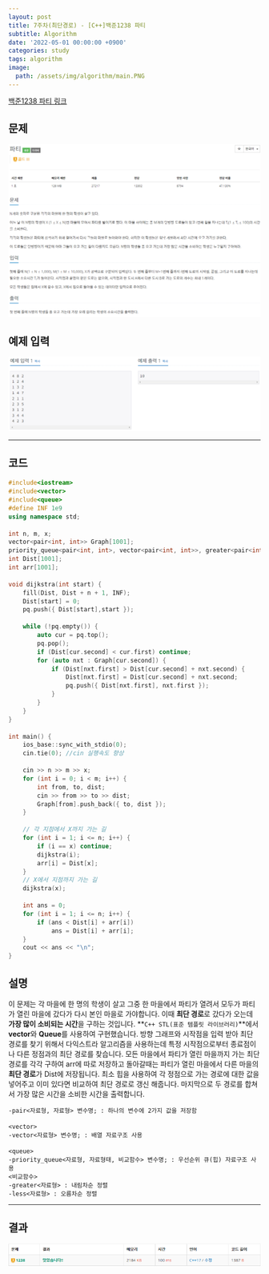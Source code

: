 ```yaml
---
layout: post
title: 7주차(최단경로) - [C++]백준1238 파티
subtitle: Algorithm
date: '2022-05-01 00:00:00 +0900'
categories: study
tags: algorithm
image:
  path: /assets/img/algorithm/main.PNG
---
```


[백준1238 파티 링크](https://www.acmicpc.net/problem/1238)

<!--more-->

## 문제
![문제](/assets/img/algorithm/7주차/문제-파티.PNG)

## 예제 입력
![예제](/assets/img/algorithm/7주차/예제-파티.PNG)

---

## 코드
```cpp
#include<iostream>
#include<vector>
#include<queue>
#define INF 1e9
using namespace std;

int n, m, x;
vector<pair<int, int>> Graph[1001];
priority_queue<pair<int, int>, vector<pair<int, int>>, greater<pair<int, int>>> pq;
int Dist[1001];
int arr[1001];

void dijkstra(int start) {
    fill(Dist, Dist + n + 1, INF);
    Dist[start] = 0;
    pq.push({ Dist[start],start });

    while (!pq.empty()) {
        auto cur = pq.top();
        pq.pop();
        if (Dist[cur.second] < cur.first) continue;
        for (auto nxt : Graph[cur.second]) {
            if (Dist[nxt.first] > Dist[cur.second] + nxt.second) {
                Dist[nxt.first] = Dist[cur.second] + nxt.second;
                pq.push({ Dist[nxt.first], nxt.first });
            }
        }
    }
}

int main() {
    ios_base::sync_with_stdio(0);
    cin.tie(0); //cin 실행속도 향상

    cin >> n >> m >> x;
    for (int i = 0; i < m; i++) {
        int from, to, dist;
        cin >> from >> to >> dist;
        Graph[from].push_back({ to, dist });
    }

    // 각 지점에서 X까지 가는 길 
    for (int i = 1; i <= n; i++) {
        if (i == x) continue;
        dijkstra(i);
        arr[i] = Dist[x];
    }
    // X에서 지점까지 가는 길
    dijkstra(x);

    int ans = 0;
    for (int i = 1; i <= n; i++) {
        if (ans < Dist[i] + arr[i])
            ans = Dist[i] + arr[i];
    }
    cout << ans << "\n";
}
```
## 설명
 이 문제는 각 마을에 한 명의 학생이 살고 그중 한 마을에서 파티가 열려서 모두가 파티가 열린 마을에 갔다가 다시 본인 마을로 가야합니다. 이때 **최단 경로**로 갔다가 오는데 **가장 많이 소비되는 시간**을 구하는 것입니다.
 **`C++ STL(표준 템플릿 라이브러리)`**에서 **vector**와 **Queue**를 사용하여 구현했습니다.
 방향 그래프와 시작점을 입력 받아 최단 경로를 찾기 위해서 다익스트라 알고리즘을 사용하는데 특정 시작점으로부터 종료점이나 다른 정점과의 최단 경로를 찾습니다. 모든 마을에서 파티가 열린 마을까지 가는 최단 경로를 각각 구하여 arr에 따로 저장하고 돌아갈때는 파티가 열린 마을에서 다른 마을의 **최단 경로**가 Dist에 저장됩니다. 최소 힙을 사용하여 각 정점으로 가는 경로에 대한 값을 넣어주고 이미 있다면 비교하여 최단 경로로 갱신 해줍니다. 마지막으로 두 경로를 합쳐서 가장 많은 시간을 소비한 시간을 출력합니다.
```
-pair<자료형, 자료형> 변수명; : 하나의 변수에 2가지 값을 저장함

<vector>
-vector<자료형> 변수명; : 배열 자료구조 사용

<queue>
-priority_queue<자료형, 자료형태, 비교함수> 변수명; : 우선순위 큐(힙) 자료구조 사용
<비교함수>
-greater<자료형> : 내림차순 정렬
-less<자료형> : 오름차순 정렬
```
---

## 결과
![결과](/assets/img/algorithm/7주차/결과-파티.PNG)